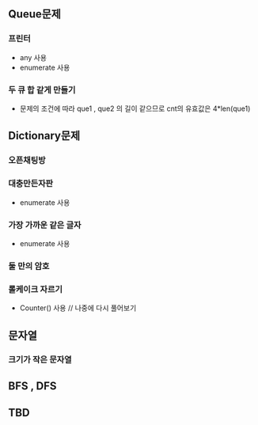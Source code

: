 ## Queue문제 ##

### 프린터
* any 사용
* enumerate 사용

### 두 큐 합 같게 만들기
* 문제의 조건에 따라 que1 , que2 의 길이 같으므로 cnt의 유효값은 4*len(que1)


## Dictionary문제 ##

### 오픈채팅방

### 대충만든자판
* enumerate 사용

### 가장 가까운 같은 글자
* enumerate 사용

### 둘 만의 암호

### 롤케이크 자르기
* Counter() 사용  // 나중에 다시 풀어보기 

## 문자열 ##

### 크기가 작은 문자열


## BFS , DFS
## TBD



